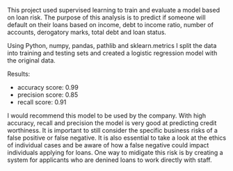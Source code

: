 This project used supervised learning to train and evaluate a model based on loan risk. The purpose of this analysis is to predict if someone will default on their loans based on income, debt to income ratio, number of accounts, derogatory marks, total debt and loan status. 

Using Python, numpy, pandas, pathlib and sklearn.metrics I split the data into training and testing sets and created a logistic regression model with the original data.

Results:
- accuracy score: 0.99
- precision score: 0.85
- recall score: 0.91

I would recommend this model to be used by the company. With high accuracy, recall and precision the model is very good at predicting credit worthiness. It is important to still consider the specific business risks of a false positive or false negative. It is also essential to take a look at the ethics of individual cases and be aware of how a false negative could impact individuals applying for loans. One way to midigate this risk is by creating a system for applicants who are denined loans to work directly with staff.

